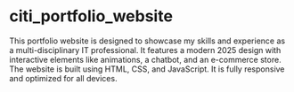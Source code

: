 # citi_portfolio_website
This portfolio website is designed to showcase my skills and experience as a multi-disciplinary IT professional. It features a modern 2025 design with interactive elements like animations, a chatbot, and an e-commerce store. The website is built using HTML, CSS, and JavaScript. It is fully responsive and optimized for all devices.
